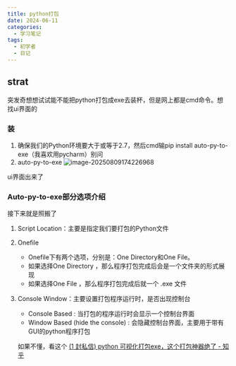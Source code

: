 ```yaml
---
title: python打包
date: 2024-06-11
categories:
  - 学习笔记
tags:
  - 初学者
  - 日记
---
```




## strat

突发奇想想试试能不能把python打包成exe去装杯，但是网上都是cmd命令。想找ui界面的

### 装

1. 确保我们的Python环境要大于或等于2.7，然后cmd输pip install auto-py-to-exe（我喜欢用pycharm）别问
2. auto-py-to-exe
   ![image-20250809174226968](https://picgo-1372933092.cos.ap-guangzhou.myqcloud.com/ima/20250809174238717.webp)

ui界面出来了

### Auto-py-to-exe部分选项介绍

接下来就是照搬了

1. Script Location：主要是指定我们要打包的Python文件

2. Onefile

   - Onefile下有两个选项，分别是：One Directory和One File。
   - 如果选择One Directory ，那么程序打包完成后会是一个文件夹的形式展现
   - 如果选择One File ，那么程序打包完成后就一个 .exe 文件

3. Console Window：主要设置打包程序运行时，是否出现控制台

   - Console Based : 当打包的程序运行时会显示一个控制台界面
   - Window Based (hide the console) : 会隐藏控制台界面，主要用于带有 GUI的python程序打包



   如果不懂，看这个
   [(1 封私信) python 可视化打包exe，这个打包神器绝了 - 知乎](https://zhuanlan.zhihu.com/p/455923497)